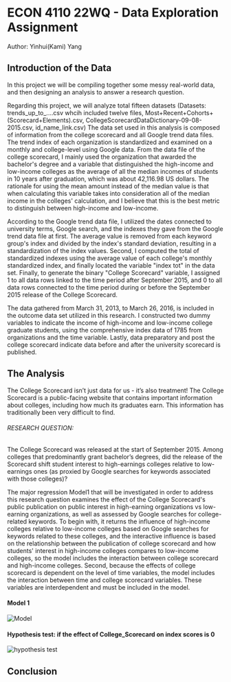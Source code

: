 # ECON 4110 22WQ - Data Exploration Assignment

Author: Yinhui(Kami) Yang

## Introduction of the Data

In this project we will be compiling together some messy real-world data, and then designing an analysis to answer a research question. 

Regarding this project, we will analyze total fifteen datasets (Datasets: trends_up_to_....csv whcih included twelve files, Most+Recent+Cohorts+(Scorecard+Elements).csv, CollegeScorecardDataDictionary-09-08-2015.csv, id_name_link.csv) The data set used in this analysis is composed of information from the college scorecard and all Google trend data files. The trend index of each organization is standardized and examined on a monthly and college-level using Google data. From the data file of the college scorecard, I mainly used the organization that awarded the bachelor's degree and a variable that distinguished the high-income and low-income colleges as the average of all the median incomes of students in 10 years after graduation, which was about 42,116.98 US dollars. The rationale for using the mean amount instead of the median value is that when calculating this variable takes into consideration all of the median income in the colleges' calculation, and I believe that this is the best metric to distinguish between high-income and low-income.

According to the Google trend data file, I utilized the dates connected to university terms, Google search, and the indexes they gave from the Google trend data file at first. The average value is removed from each keyword group's index and divided by the index's standard deviation, resulting in a standardization of the index values. Second, I computed the total of standardized indexes using the average value of each college's monthly standardized index, and finally located the variable "index tot" in the data set. Finally, to generate the binary "College Scorecard" variable, I assigned 1 to all data rows linked to the time period after September 2015, and 0 to all data rows connected to the time period during or before the September 2015 release of the College Scorecard.

The data gathered from March 31, 2013, to March 26, 2016, is included in the outcome data set utilized in this research. I constructed two dummy variables to indicate the income of high-income and low-income college graduate students, using the comprehensive index data of 1785 from organizations and the time variable. Lastly, data preparatory and post the college scorecard indicate data before and after the university scorecard is published.

## The Analysis

The College Scorecard isn’t just data for us - it’s also treatment! The College Scorecard is a public-facing website that contains important information about colleges, including how much its graduates earn. This information has traditionally been very difficult to find.

###### RESEARCH QUESTION:

The College Scorecard was released at the start of September 2015. Among colleges that predominantly grant bachelor’s degrees, did the release of the Scorecard shift student interest to high-earnings colleges relative to low-earnings ones (as proxied by Google searches for keywords associated with those colleges)?

The major regression Model1 that will be investigated in order to address this research question examines the effect of the College Scorecard's public publication on public interest in high-earning organizations vs low-earning organizations, as well as assessed by Google searches for college-related keywords. To begin with, it returns the influence of high-income colleges relative to low-income colleges based on Google searches for keywords related to these colleges, and the interactive influence is based on the relationship between the publication of college scorecard and how students' interest in high-income colleges compares to low-income colleges, so the model includes the interaction between college scorecard and high-income colleges. Second, because the effects of college scorecard is dependent on the level of time variables, the model includes the interaction between time and college scorecard variables. These variables are interdependent and must be included in the model.

#### Model 1

![Model](https://user-images.githubusercontent.com/81647911/154918398-9673e550-2c6f-4f0f-9998-30b3c5e3b2cb.png)

#### Hypothesis test: if the effect of College_Scorecard on index scores is 0
![hypothesis test](https://user-images.githubusercontent.com/81647911/154918604-814dbd45-6a02-4475-9e25-38f36c4b854d.png)




## Conclusion












